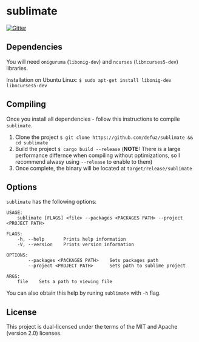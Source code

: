 # sublimate

[![Gitter](https://badges.gitter.im/defuz/sublimate.svg)](https://gitter.im/defuz/sublimate?utm_source=badge&utm_medium=badge&utm_campaign=pr-badge&utm_content=badge)

## Dependencies

You will need `oniguruma` (`libonig-dev`) and `ncurses` (`libncurses5-dev`) libraries.

Installation on Ubuntu Linux: `$ sudo apt-get install libonig-dev libncurses5-dev`

## Compiling

Once you install all dependencies - follow this instructions to compile `sublimate`.

 1. Clone the project `$ git clone https://github.com/defuz/sublimate && cd sublimate`
 2. Build the project `$ cargo build --release` (**NOTE:** There is a large performance differnce when compiling without optimizations, so I recommend alwasy using `--release` to enable to them)
 3. Once complete, the binary will be located at `target/release/sublimate`

## Options

`sublimate` has the following options:

```
USAGE:
    sublimate [FLAGS] <file> --packages <PACKAGES PATH> --project <PROJECT PATH>

FLAGS:
    -h, --help       Prints help information
    -V, --version    Prints version information

OPTIONS:
        --packages <PACKAGES PATH>    Sets packages path
        --project <PROJECT PATH>      Sets path to sublime project

ARGS:
    file    Sets a path to viewing file
```
You can also obtain this help by runing `sublimate` with `-h` flag.

## License

This project is dual-licensed under the terms of the MIT and Apache (version 2.0) licenses.
